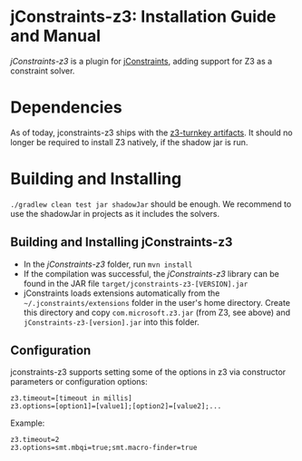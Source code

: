 jConstraints-z3: Installation Guide and Manual
==============================================

*jConstraints-z3* is a plugin for
[jConstraints][0], adding support for Z3 as a
constraint solver.

Dependencies
==============================================

As of today, jconstraints-z3 ships with the [z3-turnkey artifacts](https://github.com/tudo-aqua/z3-turnkey).
It should no longer be required to install Z3 natively, if the shadow jar is run.


Building and Installing
==============================================

`./gradlew clean test jar shadowJar` should be enough.
We recommend to use the shadowJar in projects as it includes the solvers.


Building and Installing jConstraints-z3
----------------------------------------------

* In the *jConstraints-z3* folder, run `mvn install`
* If the compilation was successful, the *jConstraints-z3*
  library can be found in the JAR file
  `target/jconstraints-z3-[VERSION].jar`
* jConstraints loads extensions automatically from the
  `~/.jconstraints/extensions` folder in the user's home
  directory. Create this directory and copy
  `com.microsoft.z3.jar` (from Z3, see above) and
  `jConstraints-z3-[version].jar` into this folder.


Configuration
----------------------------------------------

jconstraints-z3 supports setting some of the options in z3
via constructor parameters or configuration options:

    z3.timeout=[timeout in millis]
    z3.options=[option1]=[value1];[option2]=[value2];...

Example:

    z3.timeout=2
    z3.options=smt.mbqi=true;smt.macro-finder=true

[0]: https://github.com/tudo-aqua/jconstraints

